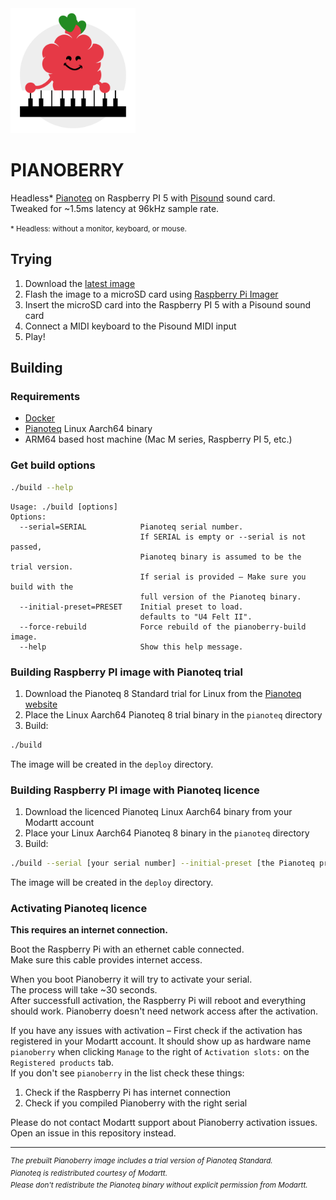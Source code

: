 <img src="assets/logo.svg" width="200" height="200" />

PIANOBERRY
==========


Headless* [Pianoteq](https://www.modartt.com/pianoteq_overview) on Raspberry PI 5 with [Pisound](https://blokas.io/pisound/) sound card.  
Tweaked for ~1.5ms latency at 96kHz sample rate.

<small>* Headless: without a monitor, keyboard, or mouse.</small>

## Trying

1. Download the [latest image](https://github.com/elektrofon/pianoberry/releases/latest)
2. Flash the image to a microSD card using [Raspberry Pi Imager](https://www.raspberrypi.org/software/)
3. Insert the microSD card into the Raspberry PI 5 with a Pisound sound card
4. Connect a MIDI keyboard to the Pisound MIDI input
5. Play!

## Building

### Requirements

- [Docker](https://docs.docker.com/get-docker/)
- [Pianoteq](https://www.modartt.com/pianoteq_overview) Linux Aarch64 binary
- ARM64 based host machine (Mac M series, Raspberry PI 5, etc.)

### Get build options

```bash
./build --help
```

```
Usage: ./build [options]
Options:
  --serial=SERIAL            Pianoteq serial number.
                             If SERIAL is empty or --serial is not passed,
                             Pianoteq binary is assumed to be the trial version.
                             If serial is provided – Make sure you build with the
                             full version of the Pianoteq binary.
  --initial-preset=PRESET    Initial preset to load.
                             defaults to "U4 Felt II".
  --force-rebuild            Force rebuild of the pianoberry-build image.
  --help                     Show this help message.
```

### Building Raspberry PI image with Pianoteq trial

1. Download the Pianoteq 8 Standard trial for Linux from the [Pianoteq website](https://www.modartt.com/try?file=pianoteq_linux_trial_v840.7z)
2. Place the Linux Aarch64 Pianoteq 8 trial binary in the `pianoteq` directory
3. Build:

```bash
./build
```

The image will be created in the `deploy` directory.

### Building Raspberry PI image with Pianoteq licence

1. Download the licenced Pianoteq Linux Aarch64 binary from your Modartt account
2. Place your Linux Aarch64 Pianoteq 8 binary in the `pianoteq` directory
3. Build:

```bash
./build --serial [your serial number] --initial-preset [the Pianoteq preset to load on startup]
```

The image will be created in the `deploy` directory.

### Activating Pianoteq licence

**This requires an internet connection.**  

Boot the Raspberry Pi with an ethernet cable connected.  
Make sure this cable provides internet access.

When you boot Pianoberry it will try to activate your serial.  
The process will take ~30 seconds.  
After successfull activation, the Raspberry Pi will reboot and everything should work.
Pianoberry doesn't need network access after the activation.

If you have any issues with activation – First check if the activation has registered in your Modartt account.
It should show up as hardware name `pianoberry` when clicking `Manage` to the right of `Activation slots:` on the `Registered products` tab.  
If you don't see `pianoberry` in the list check these things:

1. Check if the Raspberry Pi has internet connection
2. Check if you compiled Pianoberry with the right serial

Please do not contact Modartt support about Pianoberry activation issues.  
Open an issue in this repository instead.

---

<i><sup>
The prebuilt Pianoberry image includes a trial version of Pianoteq Standard.  
Pianoteq is redistributed courtesy of Modartt.  
Please don't redistribute the Pianoteq binary without explicit permission from Modartt.
</sup></i>
